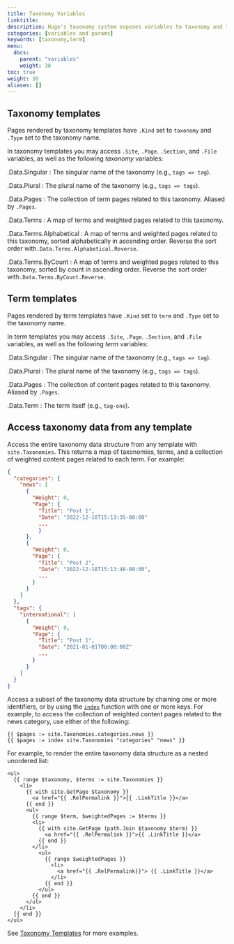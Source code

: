 ```yaml
---
title: Taxonomy Variables
linktitle:
description: Hugo's taxonomy system exposes variables to taxonomy and term templates.
categories: [variables and params]
keywords: [taxonomy,term]
menu:
  docs:
    parent: "variables"
    weight: 30
toc: true
weight: 30
aliases: []
---
```


## Taxonomy templates

Pages rendered by taxonomy templates have `.Kind` set to `taxonomy` and `.Type` set to the taxonomy name.

In taxonomy templates you may access `.Site`, `.Page`. `.Section`, and `.File` variables, as well as the following _taxonomy_ variables:

.Data.Singular
: The singular name of the taxonomy (e.g., `tags => tag`).

.Data.Plural
: The plural name of the taxonomy (e.g., `tags => tags`).

.Data.Pages
: The collection of term pages related to this taxonomy. Aliased by `.Pages`.

.Data.Terms
: A map of terms and weighted pages related to this taxonomy.

.Data.Terms.Alphabetical
: A map of terms and weighted pages related to this taxonomy, sorted alphabetically in ascending order. Reverse the sort order with`.Data.Terms.Alphabetical.Reverse`.

.Data.Terms.ByCount
: A map of terms and weighted pages related to this taxonomy, sorted by count in ascending order. Reverse the sort order with`.Data.Terms.ByCount.Reverse`.

## Term templates

Pages rendered by term templates have `.Kind` set to `term` and `.Type` set to the taxonomy name.

In term templates you may access `.Site`, `.Page`. `.Section`, and `.File` variables, as well as the following _term_ variables:

.Data.Singular
: The singular name of the taxonomy (e.g., `tags => tag`).

.Data.Plural
: The plural name of the taxonomy (e.g., `tags => tags`).

.Data.Pages
: The collection of content pages related to this taxonomy. Aliased by `.Pages`.

.Data.Term
: The term itself (e.g., `tag-one`).

## Access taxonomy data from any template

Access the entire taxonomy data structure from any template with `site.Taxonomies`. This returns a map of taxonomies, terms, and a collection of weighted content pages related to each term. For example:

```json
{
  "categories": {
    "news": [
      {
        "Weight": 0,
        "Page": {
          "Title": "Post 1",
          "Date": "2022-12-18T15:13:35-08:00"
          ...
          }
      },
      {
        "Weight": 0,
        "Page": {
          "Title": "Post 2",
          "Date": "2022-12-18T15:13:46-08:00",
          ...
        }
      }
    ]
  },
  "tags": {
    "international": [
      {
        "Weight": 0,
        "Page": {
          "Title": "Post 1",
          "Date": "2021-01-01T00:00:00Z"
          ... 
        }
      }
    ]
  }
}
```

Access a subset of the taxonomy data structure by chaining one or more identifiers, or by using the [`index`] function with one or more keys. For example, to access the collection of weighted content pages related to the news category, use either of the following:

[`index`]: /functions/index-function/

```go-html-template
{{ $pages := site.Taxonomies.categories.news }}
{{ $pages := index site.Taxonomies "categories" "news" }}
```

For example, to render the entire taxonomy data structure as a nested unordered list:

```go-html-template
<ul>
  {{ range $taxonomy, $terms := site.Taxonomies }}
    <li>
      {{ with site.GetPage $taxonomy }}
        <a href="{{ .RelPermalink }}">{{ .LinkTitle }}</a>
      {{ end }}
      <ul>
        {{ range $term, $weightedPages := $terms }}
        <li>
          {{ with site.GetPage (path.Join $taxonomy $term) }}
            <a href="{{ .RelPermalink }}">{{ .LinkTitle }}</a>
          {{ end }}
        </li>
          <ul>
            {{ range $weightedPages }}
              <li>
                <a href="{{ .RelPermalink}}"> {{ .LinkTitle }}</a>
              </li>
            {{ end }}
          </ul>
        {{ end }}
      </ul>
    </li>
  {{ end }}
</ul>
```

See [Taxonomy Templates] for more examples.

[Taxonomy Templates]: /templates/taxonomy-templates/
